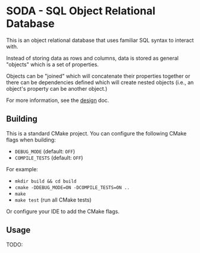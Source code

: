 # SODA - SQL Object Relational Database
This is an object relational database that uses familiar SQL syntax to interact with.

Instead of storing data as rows and columns, data is stored as general "objects" which is a set of properties.

Objects can be "joined" which will concatenate their properties together or there can be dependencies defined which will create nested objects (i.e., an object's property can be another object.)

For more information, see the [design](DESIGN.md) doc.

## Building
This is a standard CMake project. You can configure the following CMake flags when building:
* `DEBUG_MODE` (default: `OFF`)
* `COMPILE_TESTS` (default: `OFF`)

For example:
* `mkdir build && cd build`
* `cmake -DDEBUG_MODE=ON -DCOMPILE_TESTS=ON ..`
* `make`
* `make test` (run all CMake tests)

Or configure your IDE to add the CMake flags.

## Usage
TODO:

